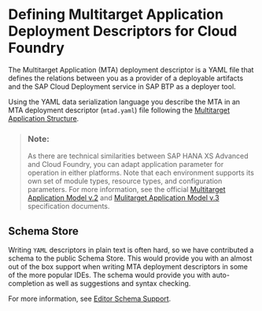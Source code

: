 <!-- loiof48880b0295d4e9d859658244da84201 -->

# Defining Multitarget Application Deployment Descriptors for Cloud Foundry

The Multitarget Application \(MTA\) deployment descriptor is a YAML file that defines the relations between you as a provider of а deployable artifacts and the SAP Cloud Deployment service in SAP BTP as a deployer tool.

Using the YAML data serialization language you describe the MTA in an MTA deployment descriptor \(`mtad.yaml`\) file following the [Multitarget Application Structure](multitarget-application-structure-f443b9f.md).

> ### Note:  
> As there are technical similarities between SAP HANA XS Advanced and Cloud Foundry, you can adapt application parameter for operation in either platforms. Note that each environment supports its own set of module types, resource types, and configuration parameters. For more information, see the official [Multitarget Application Model v.2](https://www.sap.com/documents/2016/06/e2f618e4-757c-0010-82c7-eda71af511fa.html) and [Mulitarget Application Model v.3](https://www.sap.com/documents/2021/09/66d96898-fa7d-0010-bca6-c68f7e60039b.html) specification documents.



<a name="loiof48880b0295d4e9d859658244da84201__section_wjc_5tn_5jb"/>

## Schema Store

Writing `YAML` descriptors in plain text is often hard, so we have contributed a schema to the public Schema Store. This would provide you with an almost out of the box support when writing MTA deployment descriptors in some of the more popular IDEs. The schema would provide you with auto-completion as well as suggestions and syntax checking.

For more information, see [Editor Schema Support](https://github.com/cloudfoundry-incubator/multiapps-controller/wiki/Deployment-Descriptor#editor-schema-support).

